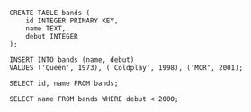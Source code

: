 ```sqlite
CREATE TABLE bands (
	id INTEGER PRIMARY KEY,
    name TEXT,
    debut INTEGER
);

INSERT INTO bands (name, debut)
VALUES ('Queen', 1973), ('Coldplay', 1998), ('MCR', 2001);
```

```sqlite
SELECT id, name FROM bands;
```

```sqlite
SELECT name FROM bands WHERE debut < 2000;
```

